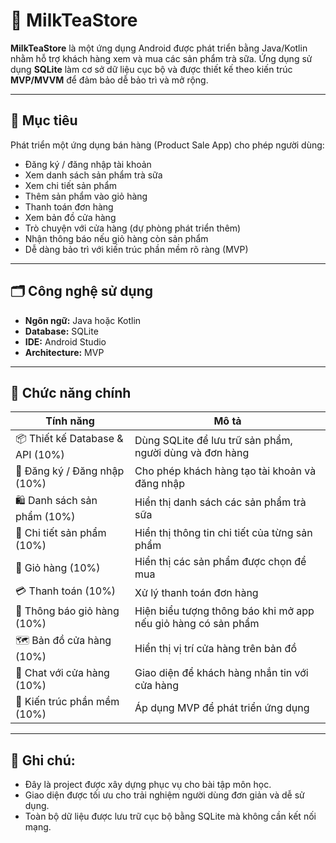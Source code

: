 
# 🧋 MilkTeaStore

**MilkTeaStore** là một ứng dụng Android được phát triển bằng Java/Kotlin nhằm hỗ trợ khách hàng xem và mua các sản phẩm trà sữa. Ứng dụng sử dụng **SQLite** làm cơ sở dữ liệu cục bộ và được thiết kế theo kiến trúc **MVP/MVVM** để đảm bảo dễ bảo trì và mở rộng.

---

## 🎯 Mục tiêu
Phát triển một ứng dụng bán hàng (Product Sale App) cho phép người dùng:
- Đăng ký / đăng nhập tài khoản
- Xem danh sách sản phẩm trà sữa
- Xem chi tiết sản phẩm
- Thêm sản phẩm vào giỏ hàng
- Thanh toán đơn hàng
- Xem bản đồ cửa hàng
- Trò chuyện với cửa hàng (dự phòng phát triển thêm)
- Nhận thông báo nếu giỏ hàng còn sản phẩm
- Dễ dàng bảo trì với kiến trúc phần mềm rõ ràng (MVP)

---

## 🗂️ Công nghệ sử dụng
- **Ngôn ngữ:** Java hoặc Kotlin
- **Database:** SQLite
- **IDE:** Android Studio
- **Architecture:** MVP

---

## 🔧 Chức năng chính

| Tính năng | Mô tả |
|----------|-------|
| 📦 Thiết kế Database & API (10%) | Dùng SQLite để lưu trữ sản phẩm, người dùng và đơn hàng |
| 🔐 Đăng ký / Đăng nhập (10%) | Cho phép khách hàng tạo tài khoản và đăng nhập |
| 🛍️ Danh sách sản phẩm (10%) | Hiển thị danh sách các sản phẩm trà sữa |
| 🔎 Chi tiết sản phẩm (10%) | Hiển thị thông tin chi tiết của từng sản phẩm |
| 🛒 Giỏ hàng (10%) | Hiển thị các sản phẩm được chọn để mua |
| 💳 Thanh toán (10%) | Xử lý thanh toán đơn hàng |
| 🔔 Thông báo giỏ hàng (10%) | Hiện biểu tượng thông báo khi mở app nếu giỏ hàng có sản phẩm |
| 🗺️ Bản đồ cửa hàng (10%) | Hiển thị vị trí cửa hàng trên bản đồ |
| 💬 Chat với cửa hàng (10%) | Giao diện để khách hàng nhắn tin với cửa hàng |
| 🧠 Kiến trúc phần mềm (10%) | Áp dụng MVP để phát triển ứng dụng |

---

## 📌 Ghi chú:
- Đây là project được xây dựng phục vụ cho bài tập môn học.
- Giao diện được tối ưu cho trải nghiệm người dùng đơn giản và dễ sử dụng.
- Toàn bộ dữ liệu được lưu trữ cục bộ bằng SQLite mà không cần kết nối mạng.
